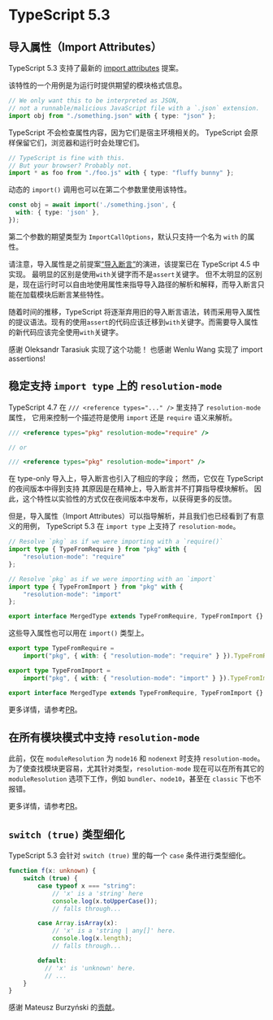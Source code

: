 # TypeScript 5.3

## 导入属性（Import Attributes）

TypeScript 5.3 支持了最新的 [import attributes](https://github.com/tc39/proposal-import-attributes) 提案。

该特性的一个用例是为运行时提供期望的模块格式信息。

```ts
// We only want this to be interpreted as JSON,
// not a runnable/malicious JavaScript file with a `.json` extension.
import obj from "./something.json" with { type: "json" };
```

TypeScript 不会检查属性内容，因为它们是宿主环境相关的。
TypeScript 会原样保留它们，浏览器和运行时会处理它们。

```ts
// TypeScript is fine with this.
// But your browser? Probably not.
import * as foo from "./foo.js" with { type: "fluffy bunny" };
```

动态的 `import()` 调用也可以在第二个参数里使用该特性。

```ts
const obj = await import('./something.json', {
  with: { type: 'json' },
});
```

第二个参数的期望类型为 `ImportCallOptions`，默认只支持一个名为 `with` 的属性。

请注意，导入属性是之前提案[“导入断言”](https://devblogs.microsoft.com/typescript/announcing-typescript-4-5/#import-assertions)的演进，该提案已在 TypeScript 4.5 中实现。
最明显的区别是使用`with`关键字而不是`assert`关键字。
但不太明显的区别是，现在运行时可以自由地使用属性来指导导入路径的解析和解释，而导入断言只能在加载模块后断言某些特性。

随着时间的推移，TypeScript 将逐渐弃用旧的导入断言语法，转而采用导入属性的提议语法。现有的使用`assert`的代码应该迁移到`with`关键字。而需要导入属性的新代码应该完全使用`with`关键字。

感谢 Oleksandr Tarasiuk 实现了这个功能！
也感谢 Wenlu Wang 实现了 import assertions!

## 稳定支持 `import type` 上的 `resolution-mode`

TypeScript 4.7 在 `/// <reference types="..." />` 里支持了 `resolution-mode` 属性，
它用来控制一个描述符是使用 `import` 还是 `require` 语义来解析。

```ts
/// <reference types="pkg" resolution-mode="require" />

// or

/// <reference types="pkg" resolution-mode="import" />
```

在 type-only 导入上，导入断言也引入了相应的字段；
然而，它仅在 TypeScript 的夜间版本中得到支持
其原因是在精神上，导入断言并不打算指导模块解析。
因此，这个特性以实验性的方式仅在夜间版本中发布，以获得更多的反馈。

但是，导入属性（Import Attributes）可以指导解析，并且我们也已经看到了有意义的用例，
TypeScript 5.3 在 `import type` 上支持了 `resolution-mode`。

```ts
// Resolve `pkg` as if we were importing with a `require()`
import type { TypeFromRequire } from "pkg" with {
    "resolution-mode": "require"
};

// Resolve `pkg` as if we were importing with an `import`
import type { TypeFromImport } from "pkg" with {
    "resolution-mode": "import"
};

export interface MergedType extends TypeFromRequire, TypeFromImport {}
```

这些导入属性也可以用在 `import()` 类型上。

```ts
export type TypeFromRequire =
    import("pkg", { with: { "resolution-mode": "require" } }).TypeFromRequire;

export type TypeFromImport =
    import("pkg", { with: { "resolution-mode": "import" } }).TypeFromImport;

export interface MergedType extends TypeFromRequire, TypeFromImport {}
```

更多详情，请参考[PR](https://github.com/microsoft/TypeScript/pull/55725)。

## 在所有模块模式中支持 `resolution-mode`

此前，仅在 `moduleResolution` 为 `node16` 和 `nodenext` 时支持 `resolution-mode`。
为了使查找模块更容易，尤其针对类型，`resolution-mode` 现在可以在所有其它的 `moduleResolution` 选项下工作，例如 `bundler`、`node10`，甚至在 `classic` 下也不报错。

更多详情，请参考[PR](https://github.com/microsoft/TypeScript/pull/55725)。

## `switch (true)` 类型细化

TypeScript 5.3 会针对 `switch (true)` 里的每一个 `case` 条件进行类型细化。

```ts
function f(x: unknown) {
    switch (true) {
        case typeof x === "string":
            // 'x' is a 'string' here
            console.log(x.toUpperCase());
            // falls through...

        case Array.isArray(x):
            // 'x' is a 'string | any[]' here.
            console.log(x.length);
            // falls through...

        default:
          // 'x' is 'unknown' here.
          // ...
    }
}
```

感谢 Mateusz Burzyński 的[贡献](https://github.com/microsoft/TypeScript/pull/55991)。
